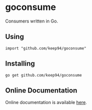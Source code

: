 # goconsume

Consumers written in Go.

## Using

	import "github.com/keep94/goconsume"

## Installing

	go get github.com/keep94/goconsume

## Online Documentation

Online documentation is available [here](http://godoc.org/github.com/keep94/goconsume).

